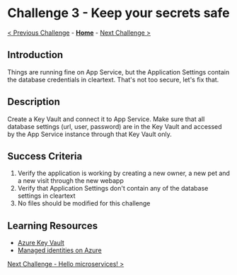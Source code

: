 # Challenge 3 - Keep your secrets safe

[< Previous Challenge](./challenge-02.md) - **[Home](../README.md)** - [Next Challenge >](./challenge-04.md)

## Introduction

Things are running fine on App Service, but the Application Settings contain the database credentials in cleartext. That's not too secure, let's fix that.

## Description

Create a Key Vault and connect it to App Service. Make sure that all database settings (url, user, password) are in the Key Vault and accessed by the App Service instance through that Key Vault only.

## Success Criteria

1. Verify the application is working by creating a new owner, a new pet and a new visit through the new webapp
1. Verify that Application Settings don't contain any of the database settings in cleartext
1. No files should be modified for this challenge

## Learning Resources

- [Azure Key Vault](https://docs.microsoft.com/en-us/azure/key-vault/general/basic-concepts)
- [Managed identities on Azure](https://docs.microsoft.com/en-us/azure/active-directory/managed-identities-azure-resources/overview)

[Next Challenge - Hello microservices! >](./challenge-04.md)
